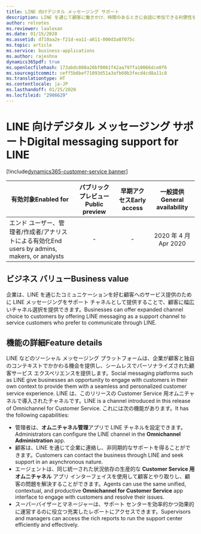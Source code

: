```yaml
---
title: LINE 向けデジタル メッセージング サポート
description: LINE を通じて顧客に働きかけ、時間のあるときに会話に参加できる利便性を提供します。
author: relnotes
ms.reviewer: laalexan
ms.date: 01/15/2020
ms.assetid: d710aa2e-f21d-ea11-a811-000d3a8f075c
ms.topic: article
ms.service: business-applications
ms.author: rajeshna
dynamics365pdf: true
ms.openlocfilehash: 173abdc080a20bf0061f42aa797fa10066dce8f6
ms.sourcegitcommit: ceff5b6bef71093d51a3afb60b3fecd4cd8a11c8
ms.translationtype: HT
ms.contentlocale: ja-JP
ms.lasthandoff: 01/25/2020
ms.locfileid: "2986629"
---
```

# <a name="digital-messaging-support-for-line"></a><span data-ttu-id="b7560-103">LINE 向けデジタル メッセージング サポート</span><span class="sxs-lookup"><span data-stu-id="b7560-103">Digital messaging support for LINE</span></span>
[!include[dynamics365-customer-service banner](../includes/dynamics365-customer-service.md)]

| <span data-ttu-id="b7560-104">有効対象</span><span class="sxs-lookup"><span data-stu-id="b7560-104">Enabled for</span></span>    |  <span data-ttu-id="b7560-105">パブリック プレビュー</span><span class="sxs-lookup"><span data-stu-id="b7560-105">Public preview</span></span> | <span data-ttu-id="b7560-106">早期アクセス</span><span class="sxs-lookup"><span data-stu-id="b7560-106">Early access</span></span> | <span data-ttu-id="b7560-107">一般提供</span><span class="sxs-lookup"><span data-stu-id="b7560-107">General availability</span></span> | 
| ---------- | :----------: |:----------: |:----------: |
|<span data-ttu-id="b7560-108">エンド ユーザー、管理者/作成者/アナリストによる有効化</span><span class="sxs-lookup"><span data-stu-id="b7560-108">End users by admins, makers, or analysts</span></span>|-|-| <span data-ttu-id="b7560-109">2020 年 4 月</span><span class="sxs-lookup"><span data-stu-id="b7560-109">Apr 2020</span></span>|


## <a name="business-value"></a><span data-ttu-id="b7560-110">ビジネス バリュー</span><span class="sxs-lookup"><span data-stu-id="b7560-110">Business value</span></span>
<!-- bv start -->
<span data-ttu-id="b7560-111">企業は、LINE を通じたコミュニケーションを好む顧客へのサービス提供のために LINE メッセージングをサポート チャネルとして提供することで、顧客に幅広いチャネル選択を提供できます。</span><span class="sxs-lookup"><span data-stu-id="b7560-111">Businesses can offer expanded channel choice to customers by offering LINE messaging as a support channel to service customers who prefer to communicate through LINE.</span></span>
<!-- bv end -->



## <a name="feature-details"></a><span data-ttu-id="b7560-112">機能の詳細</span><span class="sxs-lookup"><span data-stu-id="b7560-112">Feature details</span></span>
<!--feature detail start -->
<span data-ttu-id="b7560-113">LINE などのソーシャル メッセージング プラットフォームは、企業が顧客と独自のコンテキストでかかわる機会を提供し、シームレスでパーソナライズされた顧客サービス エクスペリエンスを提供します。</span><span class="sxs-lookup"><span data-stu-id="b7560-113">Social messaging platforms such as LINE give businesses an opportunity to engage with customers in their own context to provide them with a seamless and personalized customer service experience.</span></span> <span data-ttu-id="b7560-114">LINE は、このリリースの Customer Service 用オムニチャネルで導入されたチャネルです。</span><span class="sxs-lookup"><span data-stu-id="b7560-114">LINE is a channel introduced in this release of Omnichannel for Customer Service.</span></span> <span data-ttu-id="b7560-115">これには次の機能があります。</span><span class="sxs-lookup"><span data-stu-id="b7560-115">It has the following capabilities:</span></span>

-   <span data-ttu-id="b7560-116">管理者は、**オムニチャネル管理**アプリで LINE チャネルを設定できます。</span><span class="sxs-lookup"><span data-stu-id="b7560-116">Administrators can configure the LINE channel in the **Omnichannel Administration** app.</span></span>
-   <span data-ttu-id="b7560-117">顧客は、LINE を通じて企業に連絡し、非同期的なサポートを得ることができます。</span><span class="sxs-lookup"><span data-stu-id="b7560-117">Customers can contact the business through LINE and seek support in an asynchronous nature.</span></span>
-   <span data-ttu-id="b7560-118">エージェントは、同じ統一された状況依存の生産的な **Customer Service 用オムニチャネル** アプリ インターフェイスを使用して顧客とやり取りし、顧客の問題を解決することができます。</span><span class="sxs-lookup"><span data-stu-id="b7560-118">Agents can use the same unified, contextual, and productive **Omnichannel for Customer Service** app interface to engage with customers and resolve their issues.</span></span>
-   <span data-ttu-id="b7560-119">スーパーバイザーとマネージャーは、サポート センターを効率的かつ効果的に運営するのに役立つ充実したレポートにアクセスできます。</span><span class="sxs-lookup"><span data-stu-id="b7560-119">Supervisors and managers can access the rich reports to run the support center efficiently and effectively.</span></span>
<!--feature detail end -->









